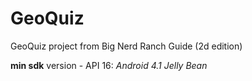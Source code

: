 # GeoQuiz
GeoQuiz project from Big Nerd Ranch Guide (2d edition)

**min sdk** version - API 16: _Android 4.1 Jelly Bean_
